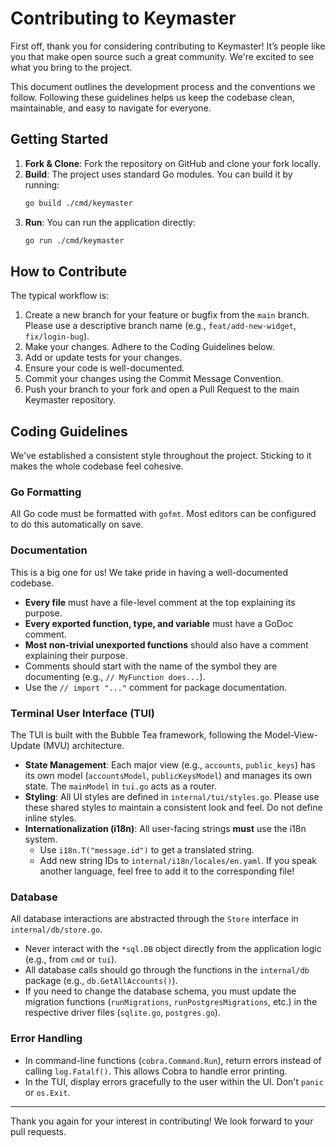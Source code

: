 # Contributing to Keymaster

First off, thank you for considering contributing to Keymaster! It’s people like you that make open source such a great community. We're excited to see what you bring to the project.

This document outlines the development process and the conventions we follow. Following these guidelines helps us keep the codebase clean, maintainable, and easy to navigate for everyone.

## Getting Started

1.  **Fork & Clone**: Fork the repository on GitHub and clone your fork locally.
2.  **Build**: The project uses standard Go modules. You can build it by running:
    ```sh
    go build ./cmd/keymaster
    ```
3.  **Run**: You can run the application directly:
    ```sh
    go run ./cmd/keymaster
    ```

## How to Contribute

The typical workflow is:

1.  Create a new branch for your feature or bugfix from the `main` branch. Please use a descriptive branch name (e.g., `feat/add-new-widget`, `fix/login-bug`).
2.  Make your changes. Adhere to the Coding Guidelines below.
3.  Add or update tests for your changes.
4.  Ensure your code is well-documented.
5.  Commit your changes using the Commit Message Convention.
6.  Push your branch to your fork and open a Pull Request to the main Keymaster repository.

## Coding Guidelines

We've established a consistent style throughout the project. Sticking to it makes the whole codebase feel cohesive.

### Go Formatting

All Go code must be formatted with `gofmt`. Most editors can be configured to do this automatically on save.

### Documentation

This is a big one for us! We take pride in having a well-documented codebase.

*   **Every file** must have a file-level comment at the top explaining its purpose.
*   **Every exported function, type, and variable** must have a GoDoc comment.
*   **Most non-trivial unexported functions** should also have a comment explaining their purpose.
*   Comments should start with the name of the symbol they are documenting (e.g., `// MyFunction does...`).
*   Use the `// import "..."` comment for package documentation.

### Terminal User Interface (TUI)

The TUI is built with the Bubble Tea framework, following the Model-View-Update (MVU) architecture.

*   **State Management**: Each major view (e.g., `accounts`, `public_keys`) has its own model (`accountsModel`, `publicKeysModel`) and manages its own state. The `mainModel` in `tui.go` acts as a router.
*   **Styling**: All UI styles are defined in `internal/tui/styles.go`. Please use these shared styles to maintain a consistent look and feel. Do not define inline styles.
*   **Internationalization (i18n)**: All user-facing strings **must** use the i18n system.
    *   Use `i18n.T("message.id")` to get a translated string.
    *   Add new string IDs to `internal/i18n/locales/en.yaml`. If you speak another language, feel free to add it to the corresponding file!

### Database

All database interactions are abstracted through the `Store` interface in `internal/db/store.go`.

*   Never interact with the `*sql.DB` object directly from the application logic (e.g., from `cmd` or `tui`).
*   All database calls should go through the functions in the `internal/db` package (e.g., `db.GetAllAccounts()`).
*   If you need to change the database schema, you must update the migration functions (`runMigrations`, `runPostgresMigrations`, etc.) in the respective driver files (`sqlite.go`, `postgres.go`).

### Error Handling

*   In command-line functions (`cobra.Command.Run`), return errors instead of calling `log.Fatalf()`. This allows Cobra to handle error printing.
*   In the TUI, display errors gracefully to the user within the UI. Don't `panic` or `os.Exit`.

---

Thank you again for your interest in contributing! We look forward to your pull requests.